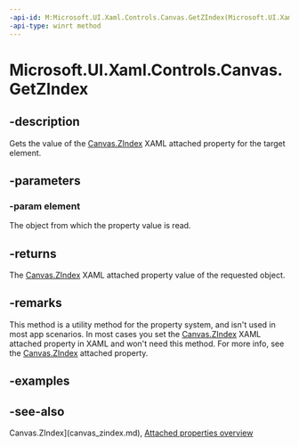 ```yaml
---
-api-id: M:Microsoft.UI.Xaml.Controls.Canvas.GetZIndex(Microsoft.UI.Xaml.UIElement)
-api-type: winrt method
---
```


<!-- Method syntax
public int GetZIndex(Windows.UI.Xaml.UIElement element)
-->

# Microsoft.UI.Xaml.Controls.Canvas.GetZIndex

## -description
Gets the value of the [Canvas.ZIndex](canvas_zindex.md) XAML attached property for the target element.

## -parameters
### -param element
The object from which the property value is read.

## -returns
The [Canvas.ZIndex](canvas_zindex.md) XAML attached property value of the requested object. 
<!--The maximum allowed value for <xref rid="w_ui_xaml_ctrl.canvas_zindex" targtype="property_winrt">ZIndex</xref> is Int16.MaxValue – 1 = 32766.
      -->

## -remarks
This method is a utility method for the property system, and isn't used in most app scenarios. In most cases you set the [Canvas.ZIndex](canvas_zindex.md) XAML attached property in XAML and won't need this method. For more info, see the [Canvas.ZIndex](canvas_zindex.md) attached property.

## -examples

## -see-also

Canvas.ZIndex](canvas_zindex.md), [Attached properties overview](/windows/uwp/xaml-platform/attached-properties-overview)
